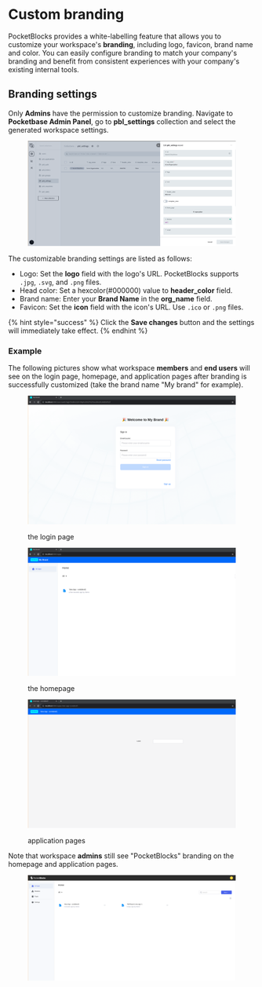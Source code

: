 # Custom branding

PocketBlocks provides a white-labelling feature that allows you to customize your workspace's **branding**, including logo, favicon, brand name and color. You can easily configure branding to match your company's branding and benefit from consistent experiences with your company's existing internal tools.

## Branding settings

Only **Admins** have the permission to customize branding. Navigate to **Pocketbase Admin Panel**, go to **pbl_settings** collection and select the generated workspace settings.

<figure><img src="../.gitbook/assets/workspace-management/customize-branding/01.png" alt=""><figcaption></figcaption></figure>

The customizable branding settings are listed as follows:

- Logo: Set the **logo** field with the logo's URL. PocketBlocks supports `.jpg`, `.svg`, and `.png` files.
- Head color: Set a hexcolor(#000000) value to **header_color** field.
- Brand name: Enter your **Brand Name** in the **org_name** field.
- Favicon: Set the **icon** field with the icon's URL. Use `.ico` or `.png` files.

{% hint style="success" %}
Click the **Save changes** button and the settings will immediately take effect.
{% endhint %}

### Example&#x20;

The following pictures show what workspace **members** and **end users** will see on the login page, homepage, and application pages after branding is successfully customized (take the brand name "My brand" for example).

<figure><img src="../.gitbook/assets/workspace-management/customize-branding/02.png" alt=""><figcaption><p>the login page</p></figcaption></figure>

<figure><img src="../.gitbook/assets/workspace-management/customize-branding/03.png" alt=""><figcaption><p>the homepage</p></figcaption></figure>

<figure><img src="../.gitbook/assets/workspace-management/customize-branding/04.png" alt=""><figcaption><p>application pages</p></figcaption></figure>

Note that workspace **admins** still see "PocketBlocks" branding on the homepage and application pages.

<figure><img src="../.gitbook/assets/workspace-management/customize-branding/05.png" alt=""><figcaption></figcaption></figure>
